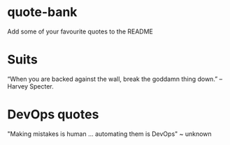 # quote-bank
Add some of your favourite quotes to the README

# Suits
“When you are backed against the wall, break the goddamn thing down.” – Harvey Specter.

# DevOps quotes
"Making mistakes is human ... automating them is DevOps" ~ unknown
